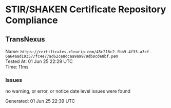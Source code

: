 # STIR/SHAKEN Certificate Repository Compliance

## TransNexus

Name: `https://certificates.clearip.com/45c216c2-fbb9-4f33-a3cf-6a64aad19357/fc4e77ad62ce8dcaa9a9979db8cde8bf.pem`\
Tested At: 01 Jun 25 22:29 UTC\
Time: 11ms

### Issues

no warning, or error, or notice date level issues were found

Generated: 01 Jun 25 22:39 UTC